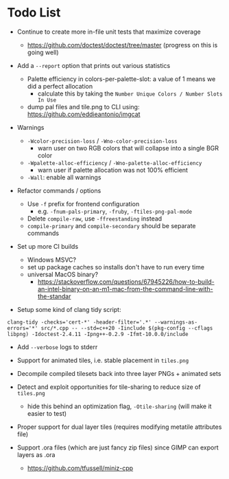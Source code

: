 # Todo List

+ Continue to create more in-file unit tests that maximize coverage
  + https://github.com/doctest/doctest/tree/master (progress on this is going well)

+ Add a `--report` option that prints out various statistics
  + Palette efficiency in colors-per-palette-slot: a value of 1 means we did a perfect allocation
    + calculate this by taking the `Number Unique Colors / Number Slots In Use`
  + dump pal files and tile.png to CLI using: https://github.com/eddieantonio/imgcat

+ Warnings
  + `-Wcolor-precision-loss` / `-Wno-color-precision-loss`
    + warn user on two RGB colors that will collapse into a single BGR color
  + `-Wpalette-alloc-efficiency` / `-Wno-palette-alloc-efficiency`
    + warn user if palette allocation was not 100% efficient
  + `-Wall`: enable all warnings

+ Refactor commands / options
  + Use `-f` prefix for frontend configuration
    + e.g. `-fnum-pals-primary`, `-fruby`, `-ftiles-png-pal-mode`
  + Delete `compile-raw`, use `-ffreestanding` instead
  + `compile-primary` and `compile-secondary` should be separate commands

+ Set up more CI builds
  + Windows MSVC?
  + set up package caches so installs don't have to run every time
  + universal MacOS binary?
    + https://stackoverflow.com/questions/67945226/how-to-build-an-intel-binary-on-an-m1-mac-from-the-command-line-with-the-standar

+ Setup some kind of clang tidy script:
```
clang-tidy -checks='cert-*' -header-filter='.*' --warnings-as-errors='*' src/*.cpp -- --std=c++20 -Iinclude $(pkg-config --cflags libpng) -Idoctest-2.4.11 -Ipng++-0.2.9 -Ifmt-10.0.0/include
```

+ Add `--verbose` logs to stderr

+ Support for animated tiles, i.e. stable placement in `tiles.png`

+ Decompile compiled tilesets back into three layer PNGs + animated sets

+ Detect and exploit opportunities for tile-sharing to reduce size of `tiles.png`
  + hide this behind an optimization flag, `-Otile-sharing` (will make it easier to test)

+ Proper support for dual layer tiles (requires modifying metatile attributes file)

+ Support .ora files (which are just fancy zip files) since GIMP can export layers as .ora
  + https://github.com/tfussell/miniz-cpp
